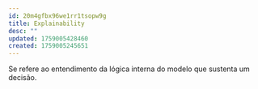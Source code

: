 ```yaml
---
id: 20m4gfbx96we1rr1tsopw9g
title: Explainability
desc: ""
updated: 1759005428460
created: 1759005245651
---
```


Se refere ao entendimento da lógica interna do modelo que sustenta um decisão.
